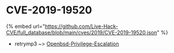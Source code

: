 # CVE-2019-19520
{% embed url="https://github.com/Live-Hack-CVE/full_database/blob/main/cves/2019/CVE-2019-19520.json" %}

* retrymp3 ~> [Openbsd-Privilege-Escalation](https://www.alice-snow.ru/2019/database/cve-2019-19520/openbsd-privilege-escalation-retrymp3)